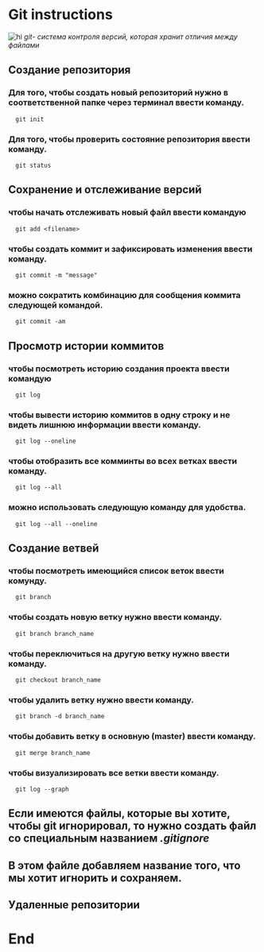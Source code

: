 # **Git instructions**
![hi](git.jpg)
*git- система контроля версий, которая хранит отличия между файлами*

## Создание репозитория

### Для того, чтобы создать новый репозиторий нужно в соответственной папке через терминал ввести команду.

      git init

### Для того, чтобы проверить состояние репозитория ввести команду.

      git status

## Сохранение и отслеживание версий

### чтобы начать отслеживать новый файл ввести командую
    
      git add <filename>

### чтобы создать коммит и зафиксировать изменения ввести команду.

      git commit -m "message"

### можно сократить комбинацию для сообщения коммита следующей командой.

      git commit -am

## Просмотр истории коммитов

### чтобы посмотреть историю создания проекта ввести командую
   
      git log

### чтобы вывести историю коммитов в одну строку и не видеть лишнюю информации ввести команду.

      git log --oneline

### чтобы отобразить все комминты во всех ветках ввести команду.

      git log --all

### можно использовать следующую команду для удобства.

      git log --all --oneline
## Создание ветвей

### чтобы посмотреть имеющийся список веток ввести комунду.

      git branch

### чтобы создать новую ветку нужно ввести команду.

      git branch branch_name

### чтобы переключиться на другую ветку нужно ввести команду.

      git checkout branch_name

### чтобы удалить ветку нужно ввести команду.

      git branch -d branch_name

### чтобы добавить ветку в основную (master) ввести команду.

      git merge branch_name
 ### чтобы визуализировать все ветки ввести команду.

      git log --graph    

## Eсли имеются файлы, которые вы хотите, чтобы git игнорировал, то нужно создать файл со специальным названием  _.gitignore_
## В этом файле добавляем название того, что мы хотит игнорить и сохраняем.

## Удаленные репозитории
# **End**